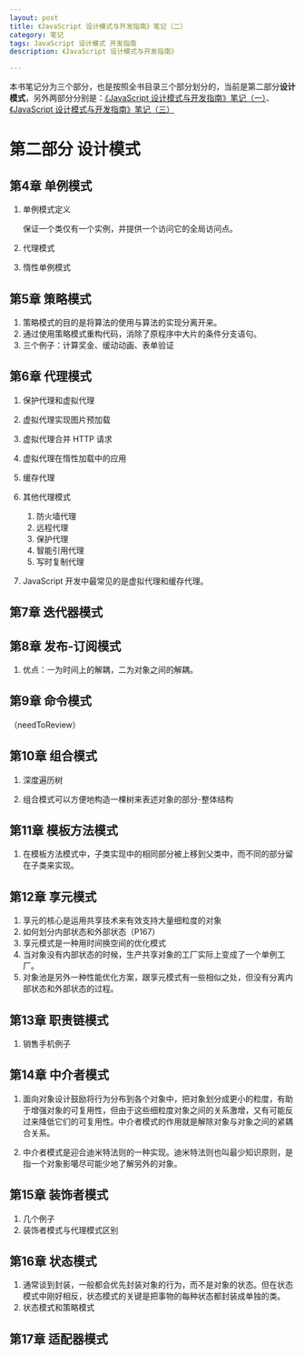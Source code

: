 ```yaml
---
layout: post
title: 《JavaScript 设计模式与开发指南》笔记（二）
category: 笔记
tags: JavaScript 设计模式 开发指南
description: 《JavaScript 设计模式与开发指南》

---
```


本书笔记分为三个部分，也是按照全书目录三个部分划分的，当前是第二部分**设计模式**，另外两部分分别是：[《JavaScript 设计模式与开发指南》笔记（一）](/2016/03/12/javascript-design-pattern-1.html)、[《JavaScript 设计模式与开发指南》笔记（三）](/2016/03/19/javascript-design-pattern-3.html)

# 第二部分 设计模式

## 第4章 单例模式

1. 单例模式定义

	保证一个类仅有一个实例，并提供一个访问它的全局访问点。
	
2. 代理模式
3. 惰性单例模式

## 第5章 策略模式

1. 策略模式的目的是将算法的使用与算法的实现分离开来。
2. 通过使用策略模式重构代码，消除了原程序中大片的条件分支语句。
3. 三个例子：计算奖金、缓动动画、表单验证

## 第6章 代理模式

1. 保护代理和虚拟代理
2. 虚拟代理实现图片预加载
3. 虚拟代理合并 HTTP 请求
4. 虚拟代理在惰性加载中的应用
5. 缓存代理
6. 其他代理模式

	1. 防火墙代理
	2. 远程代理
	3. 保护代理
	4. 智能引用代理
	5. 写时复制代理
	
7. JavaScript 开发中最常见的是虚拟代理和缓存代理。

## 第7章 迭代器模式

## 第8章 发布-订阅模式

1. 优点：一为时间上的解耦，二为对象之间的解耦。

## 第9章 命令模式

（needToReview）

## 第10章 组合模式

1. 深度遍历树

2. 组合模式可以方便地构造一棵树来表述对象的部分-整体结构

## 第11章 模板方法模式

1. 在模板方法模式中，子类实现中的相同部分被上移到父类中，而不同的部分留在子类来实现。

## 第12章 享元模式

1. 享元的核心是运用共享技术来有效支持大量细粒度的对象
2. 如何划分内部状态和外部状态（P167）
3. 享元模式是一种用时间换空间的优化模式
4. 当对象没有内部状态的时候，生产共享对象的工厂实际上变成了一个单例工厂。
5. 对象池是另外一种性能优化方案，跟享元模式有一些相似之处，但没有分离内部状态和外部状态的过程。

## 第13章 职责链模式

1. 销售手机例子

## 第14章 中介者模式

1. 面向对象设计鼓励将行为分布到各个对象中，把对象划分成更小的粒度，有助于增强对象的可复用性，但由于这些细粒度对象之间的关系激增，又有可能反过来降低它们的可复用性。中介者模式的作用就是解除对象与对象之间的紧耦合关系。

2. 中介者模式是迎合迪米特法则的一种实现。迪米特法则也叫最少知识原则，是指一个对象影噶尽可能少地了解另外的对象。

## 第15章 装饰者模式

1. 几个例子
2. 装饰者模式与代理模式区别

## 第16章 状态模式

1. 通常谈到封装，一般都会优先封装对象的行为，而不是对象的状态。但在状态模式中刚好相反，状态模式的关键是把事物的每种状态都封装成单独的类。
2. 状态模式和策略模式

## 第17章 适配器模式